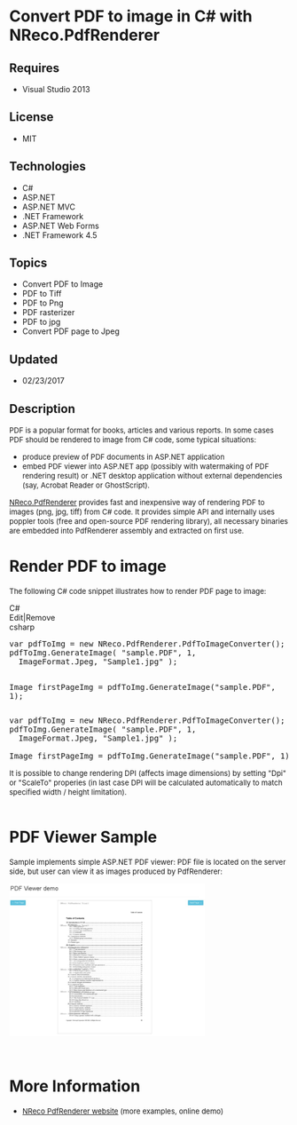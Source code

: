 # Convert PDF to image in C# with NReco.PdfRenderer
## Requires
- Visual Studio 2013
## License
- MIT
## Technologies
- C#
- ASP.NET
- ASP.NET MVC
- .NET Framework
- ASP.NET Web Forms
- .NET Framework 4.5
## Topics
- Convert PDF to Image
- PDF to Tiff
- PDF to Png
- PDF rasterizer
- PDF to jpg
- Convert PDF page to Jpeg
## Updated
- 02/23/2017
## Description

<p><span style="font-size:small">PDF is a popular format for books, articles and various reports. In some cases PDF should be rendered to image from C# code, some typical situations:</span></p>
<ul>
<li><span style="font-size:small">produce preview of PDF documents in ASP.NET application</span>
</li><li><span style="font-size:small">embed PDF viewer into ASP.NET app (possibly with watermaking of PDF rendering result) or .NET desktop application without external dependencies (say, Acrobat Reader or GhostScript).</span>
</li></ul>
<p><span style="font-size:small"><a href="https://www.nrecosite.com/pdf_to_image_renderer_net.aspx">NReco.PdfRenderer</a> provides fast and inexpensive way of rendering PDF to images (png, jpg, tiff) from C# code. It provides simple API and internally uses
 poppler tools (free and open-source PDF rendering library), all necessary binaries are embedded into PdfRenderer assembly and extracted on first use.&nbsp;</span></p>
<h1><span>Render PDF to image</span></h1>
<p><span style="font-size:small">The following C# code snippet illustrates how to render PDF page to image:</span></p>
<div class="scriptcode">
<div class="pluginEditHolder" pluginCommand="mceScriptCode">
<div class="title"><span>C#</span></div>
<div class="pluginLinkHolder"><span class="pluginEditHolderLink">Edit</span>|<span class="pluginRemoveHolderLink">Remove</span></div>
<span class="hidden">csharp</span>
<pre class="hidden">var pdfToImg = new NReco.PdfRenderer.PdfToImageConverter();
pdfToImg.GenerateImage( &quot;sample.PDF&quot;, 1, 
  ImageFormat.Jpeg, &quot;Sample1.jpg&quot; );

Image firstPageImg = pdfToImg.GenerateImage(&quot;sample.PDF&quot;, 1);</pre>
<div class="preview">
<pre class="csharp">var&nbsp;pdfToImg&nbsp;=&nbsp;<span class="cs__keyword">new</span>&nbsp;NReco.PdfRenderer.PdfToImageConverter();&nbsp;
pdfToImg.GenerateImage(&nbsp;<span class="cs__string">&quot;sample.PDF&quot;</span>,&nbsp;<span class="cs__number">1</span>,&nbsp;&nbsp;
&nbsp;&nbsp;ImageFormat.Jpeg,&nbsp;<span class="cs__string">&quot;Sample1.jpg&quot;</span>&nbsp;);&nbsp;
&nbsp;
Image&nbsp;firstPageImg&nbsp;=&nbsp;pdfToImg.GenerateImage(<span class="cs__string">&quot;sample.PDF&quot;</span>,&nbsp;<span class="cs__number">1</span>);</pre>
</div>
</div>
</div>
<div class="endscriptcode"><span style="font-size:small">It is possible to change rendering DPI (affects image dimensions) by setting &quot;Dpi&quot; or &quot;ScaleTo&quot; properies (in last case DPI will be calculated automatically to match specified width / height limitation).</span></div>
<div class="endscriptcode"><span style="font-size:small"><br>
</span></div>
<h1>PDF Viewer Sample</h1>
<p><span style="font-size:small">Sample implements simple ASP.NET PDF viewer: PDF file is located on the server side, but user can view it as images produced by PdfRenderer:</span></p>
<p><img id="169949" src="169949-pdfrenderer_demo.jpg" alt="" width="70%"></p>
<p>&nbsp;</p>
<ul>
</ul>
<h1>More Information</h1>
<ul>
<li><span style="font-size:small"><a href="https://www.nrecosite.com/pdf_to_image_renderer_net.aspx">NReco PdfRenderer website</a> (more examples, online demo)&nbsp;</span>
</li></ul>
